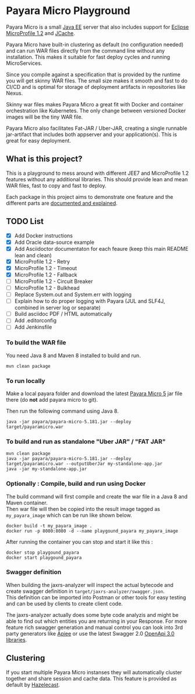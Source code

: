 # Payara Micro Playground
Payara Micro is a small [Java EE](http://www.oracle.com/technetwork/java/javaee/tech/index-jsp-142185.html) server 
that also includes support for [Eclipse MicroProfile 1.2](https://projects.eclipse.org/projects/technology.microprofile) 
and [JCache](https://www.jcp.org/en/jsr/detail?id=107).

Payara Micro have built-in clustering as default (no configuration needed) and can run WAR files directly
from the command line without any installation.  This makes it suitable for fast deploy cycles and running
MicroServices.

Since you compile against a specification that is provided by the runtime you will get skinny WAR files.
The small size makes it smooth and fast to do CI/CD and is optimal for storage of deployment artifacts in
repositories like Nexus. 

Skinny war files makes Payara Micro a great fit with Docker and container orchestration like Kubernetes.
The only change between versioned Docker images will be the tiny WAR file.

Payara Micro also facilitates Fat-JAR / Uber-JAR, creating a single runnable jar-artifact
that includes both appserver and your application(s).  This is great for easy deployment. 

## What is this project?
This is a playground to mess around with different JEE7 and MicroProfile 1.2 features without any
additional libraries.  This should provide lean and mean WAR files, fast to copy and fast to deploy.

Each package in this project aims to demonstrate one feature and the different parts are [documented and explained](doc/index.adoc).

## TODO List
- [x] Add Docker instructions
- [x] Add Oracle data-source example
- [x] Add Asciidoctor documentaton for each feaure (keep this main README lean and clean)
- [x] MicroProfile 1.2 - Retry
- [x] MicroProfile 1.2 - Timeout
- [x] MicroProfile 1.2 - Fallback
- [ ] MicroProfile 1.2 - Circuit Breaker
- [ ] MicroProfile 1.2 - Bulkhead
- [ ] Replace System.out and System.err with logging
- [ ] Explain how to do proper logging with Payara (JUL and SLF4J, combined in server log or separate)
- [ ] Build asciidoc PDF / HTML automatically
- [ ] Add .editorconfig
- [ ] Add Jenkinsfile

### To build the WAR file
You need Java 8 and Maven 8 installed to build and run.
```
mvn clean package
```

### To run locally
Make a local payara folder and download the latest [Payara Micro 5](https://www.payara.fish/payara_micro) jar file there (do **not** add payara micro to git). 

Then run the following command using Java 8.
```
java -jar payara/payara-micro-5.181.jar --deploy target/payaramicro.war
```

### To build and run as standalone "Uber JAR" / "FAT JAR"
```
mvn clean package
java -jar payara/payara-micro-5.181.jar --deploy target/payaramicro.war --outputUberJar my-standalone-app.jar
java -jar my-standalone-app.jar
```

### Optionally : Compile, build and run using Docker
The build command will first compile and create the war file in a Java 8 and Maven container.  
Then war file will then be copied into the result image tagged as `my_payara_image` which can be run like shown below.
```
docker build -t my_payara_image .
docker run -p 8080:8080 -d --name playgound_payara my_payara_image
```

After running the container you can stop and start it like this :
```
docker stop playgound_payara
docker start playgound_payara
```

### Swagger definition
When building the jaxrs-analyzer will inspect the actual bytecode and create swagger definition in `target/jaxrs-analyzer/swagger.json`.  
This definition can be imported into Postman or other tools for easy testing and can be used by clients to create client code.

The jaxrs-analyzer actually does some byte code analyzis and might be able to find out which entities you are
returning in your Response.   For more feature rich swagger generation and manual control you can look into 3rd party
generators like [Apiee](https://github.com/phillip-kruger/apiee/wiki) or use the latest Swagger 2.0 
[OpenApi 3.0 libraries](https://github.com/frantuma/swagger-core/wiki/Swagger-2.X---Getting-started). 


## Clustering
If you start multiple Payara Micro instanses they will automatically cluster together and share
session and cache data.  This feature is provided as default by [Hazelecast](https://hazelcast.org).